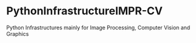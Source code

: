 # PythonInfrastructureIMPR-CV
Python Infrastructures mainly for Image Processing, Computer Vision and Graphics
